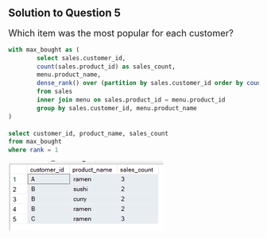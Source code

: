 <h2> Solution to Question 5</h2>
<font size = "+1.5">Which item was the most popular for each customer?</font>

````sql 
with max_bought as (
		select sales.customer_id, 
		count(sales.product_id) as sales_count,
		menu.product_name,
		dense_rank() over (partition by sales.customer_id order by count(sales.product_id) desc) as rank
		from sales
		inner join menu on sales.product_id = menu.product_id
		group by sales.customer_id, menu.product_name
)

select customer_id, product_name, sales_count
from max_bought
where rank = 1
````

<img src = "danny_5.png" alt = "Question 5 Solution">